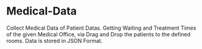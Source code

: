 # Medical-Data

Collect Medical Data of Patient Datas.
Getting Waiting and Treatment Times of the given Medical Office, via Drag and Drop the patients to the defined rooms.
Data is stored in JSON Format.
